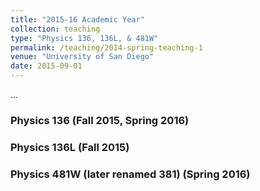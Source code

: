 ```yaml
---
title: "2015-16 Academic Year"
collection: teaching
type: "Physics 136, 136L, & 481W"
permalink: /teaching/2014-spring-teaching-1
venue: "University of San Diego"
date: 2015-09-01
---
```

...

### Physics 136 (Fall 2015, Spring 2016)

### Physics 136L (Fall 2015)

### Physics 481W (later renamed 381) (Spring 2016)
